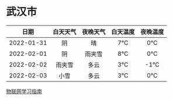 # 武汉市
|日期|白天天气|夜晚天气|白天温度|夜晚温度|
|:--:|:--:|:--:|:--:|:--:|
|2022-01-31|阴|晴|7℃|0℃|
|2022-02-01|阴|雨夹雪|8℃|0℃|
|2022-02-02|雨夹雪|多云|3℃|-1℃|
|2022-02-03|小雪|多云|3℃|0℃|
 
[物联网学习指南](http://doc.lziqi.top/IoT)
